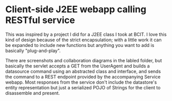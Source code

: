 # Client-side J2EE webapp calling RESTful service

This was inspired by a project I did for a J2EE class I took at BCIT. I love this kind of design because of the strict encapsulation; with a little work it can be expanded to include new functions but anything you want to add is basically "plug-and-play".

There are screenshots and collaboration diagrams in the labled folder, but basically the servlet accepts a GET from the UserAgent and builds a datasource command using an abstracted class and interface, and sends the command to a REST endpoint provided by the accompanying Service webapp. Most responses from the service don't include the datastore's entity representation but just a serialized POJO of Strings for the client to disassemble and present.
